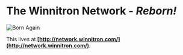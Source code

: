 # The Winnitron Network - *Reborn!*

![Born Again](https://i.imgur.com/7T5mkXs.png)

This lives at **[http://network.winnitron.com/](http://network.winnitron.com/)**.

